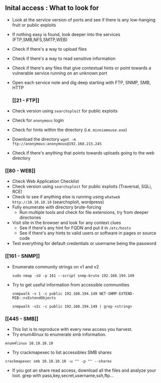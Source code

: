 
## Inital access : What to look for

* Look at the service version of ports and see if there is any low-hanging fruit or public exploits
* If nothing easy is found, look deeper into the services (FTP,SMB,NFS,SMTP,WEB)
* Check if there's a way to upload files
* Check if there's a way to read sensitive information
* Check if there's any files that give contextual hints or point towards a vulnerable service running on an unknown port
* Open each service note and dig deep starting with FTP, SNMP, SMB, HTTP

  ### [[21 - FTP]]

* Check version using `searchsploit` for public exploits
* Check for `anonymous` login
* Check for hints within the directory (i.e. `minniemouse.exe`)
* Download the directory `wget -m ftp://anonymous:anonymous@192.168.215.245`
* Check if there's anything that points towards uploads going to the web directory

### [[80 - WEB]]

* Check Web Application Checklist
* Check version using `searchsploit` for public exploits (Traversal, SQLi, RCE)
* Check to see if anything else is running using `whatweb http://10.10.10.10` (searchsploit, wordpress)
* Fully enumerate with directory brute-forcing
	* Run multiple tools and check for file extensions, try from deeper directories
* Visit site in the browser and look for any context clues
	* See if there's any hint for FQDN and put it in `/etc/hosts`
	* See if there's any hints to valid users or software in pages or source code
* Test everything for default credentials or username being the password

### [[161 - SNMP]]
* Enumerate community strings on v1 and v2
 
	 `sudo nmap -sU -p 161 --script snmp-brute 192.168.194.149`
  
* Try to get useful information from accessible communities
 
	 `snmpwalk -v 1 -c public 192.168.194.149 NET-SNMP-EXTEND-MIB::nsExtendObjects`
  
	 `snmpwalk -v2c -c public 192.168.194.149 | grep <string>`

 ### [[445 - SMB]]

* This list is to reproduce with every new access you harvest.
* Try enum4linux to enumerate smb information.

`enum4linux 10.10.10.10`

* Try crackmapexec to list accessibles SMB shares

`crackmapexec smb 10.10.10.10 -u "" -p "" --shares` 

* If you got an share read access, download all the files and analyze your loot. grep with pass,key,secret,username,ssh,ftp...











